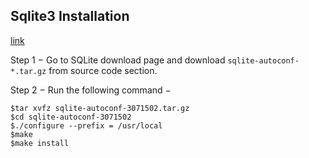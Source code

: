 ## Sqlite3 Installation

[link](https://www.tutorialspoint.com/sqlite/sqlite_installation.html)

Step 1 − Go to SQLite download page and download `sqlite-autoconf-*.tar.gz` from source code section.

Step 2 − Run the following command −
```
$tar xvfz sqlite-autoconf-3071502.tar.gz
$cd sqlite-autoconf-3071502
$./configure --prefix = /usr/local
$make
$make install
```